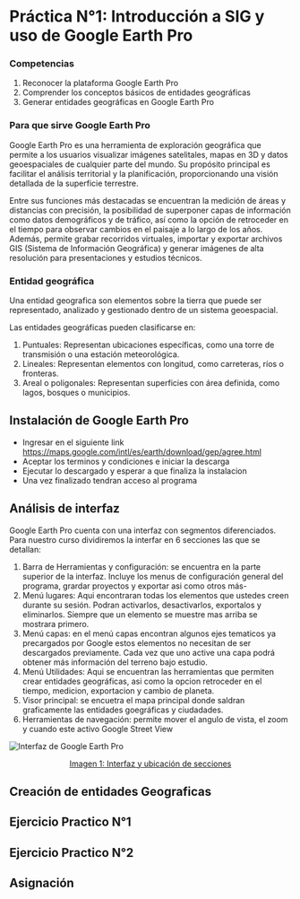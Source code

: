 # Práctica N°1: Introducción a SIG y uso de Google Earth Pro

### Competencias
1. Reconocer la plataforma Google Earth Pro
2. Comprender los conceptos básicos de entidades geográficas
3. Generar entidades geográficas en Google Earth Pro
   
### Para que sirve Google Earth Pro

Google Earth Pro es una herramienta de exploración geográfica que permite a los usuarios visualizar imágenes satelitales, mapas en 3D y datos geoespaciales de cualquier parte del mundo. Su propósito principal es facilitar el análisis territorial y la planificación, proporcionando una visión detallada de la superficie terrestre.

Entre sus funciones más destacadas se encuentran la medición de áreas y distancias con precisión, la posibilidad de superponer capas de información como datos demográficos y de tráfico, así como la opción de retroceder en el tiempo para observar cambios en el paisaje a lo largo de los años. Además, permite grabar recorridos virtuales, importar y exportar archivos GIS (Sistema de Información Geográfica) y generar imágenes de alta resolución para presentaciones y estudios técnicos.

### Entidad geográfica

Una entidad geografica son elementos sobre la tierra que puede ser representado, analizado y gestionado dentro de un sistema geoespacial.

Las entidades geográficas pueden clasificarse en:

1. Puntuales: Representan ubicaciones específicas, como una torre de transmisión o una estación meteorológica.
2. Lineales: Representan elementos con longitud, como carreteras, ríos o fronteras.
3. Areal o poligonales: Representan superficies con área definida, como lagos, bosques o municipios.

## Instalación de Google Earth Pro
 + Ingresar en el siguiente link https://maps.google.com/intl/es/earth/download/gep/agree.html
 + Aceptar los terminos y condiciones e iniciar la descarga
 + Ejecutar lo descargado y esperar a que finaliza la instalacion
 + Una vez finalizado tendran acceso al programa

## Análisis de interfaz
Google Earth Pro cuenta con una interfaz con segmentos diferenciados. Para nuestro curso dividiremos la interfar en 6 secciones las que se detallan:

1. Barra de Herramientas y configuración: se encuentra en la parte superior de la interfaz. Incluye los menus de configuración general del programa, grardar proyectos y exportar asi como otros más-
2. Menú lugares: Aqui encontraran todas los elementos que ustedes creen durante su sesión. Podran activarlos, desactivarlos, exportalos y eliminarlos. Siempre que un elemento se muestre mas arriba se mostrara primero.
3. Menú capas: en el menú capas encontran algunos ejes tematicos ya precargados por Google estos elementos no necesitan de ser descargados previamente. Cada vez que uno active una capa podrá obtener más información del terreno bajo estudio.
4. Menú Utilidades: Aqui se encuentran las herramientas que permiten crear entidades geográficas, asi como la opcion retroceder en el tiempo, medicion, exportacion y cambio de planeta.
5. Visor principal: se encuetra el mapa principal donde saldran graficamente las entidades goegráficas y ciudadades. 
6. Herramientas de navegación: permite mover el angulo de vista, el zoom y cuando este activo Google Street View 

![Interfaz de Google Earth Pro](https://github.com/RealGuyab/Qgis/blob/main/Pr%C3%A1cticas/Practica_1/imagenes/gep_interfaz.png)
<p align="center"><ins>Imagen 1: Interfaz y ubicación de secciones<ins></p> 

## Creación de entidades Geograficas

## Ejercicio Practico N°1

## Ejercicio Practico N°2

## Asignación 
